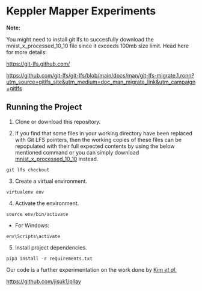 # Keppler Mapper Experiments

**Note:**

You might need to install git lfs to succesfully download the mnist_x_processed_10_10 file since it exceeds 100mb size limit. Head here for more details:

https://git-lfs.github.com/

https://github.com/git-lfs/git-lfs/blob/main/docs/man/git-lfs-migrate.1.ronn?utm_source=gitlfs_site&utm_medium=doc_man_migrate_link&utm_campaign=gitlfs


## Running the Project

1. Clone or download this repository.

2. If you find that some files in your working directory have been replaced with Git LFS pointers, then the working copies of these files can be repopulated with their full expected contents by using the below mentioned command or you can simply download [mnist_x_processed_10_10](https://github.com/nkrish19/Keppler-Mapper-Experiments/files/7524581/mnist_x_processed_10_10.zip) instead.

```
git lfs checkout
```

3. Create a virtual environment.

```
virtualenv env
```

4. Activate the environment.
```
source env/bin/activate
```
* For Windows:
```
env\Scripts\activate
```

5. Install project dependencies.
```
pip3 install -r requirements.txt
```

Our code is a further experimentation on the work done by [Kim _et al._](https://arxiv.org/abs/2002.02778) 

https://github.com/jisuk1/pllay
